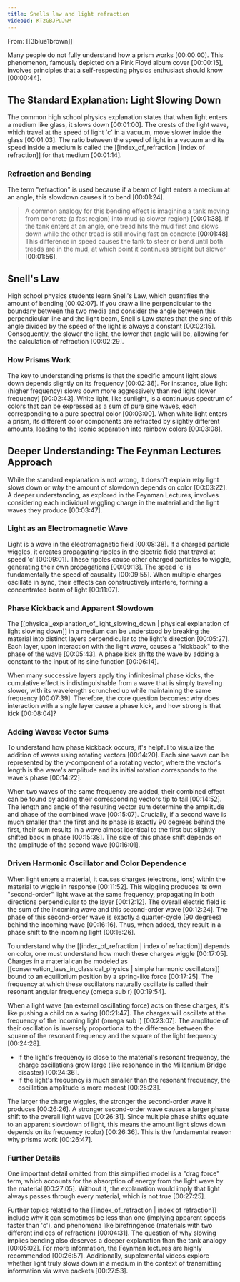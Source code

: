 ```yaml
---
title: Snells law and light refraction
videoId: KTzGBJPuJwM
---
```


From: [[3blue1brown]] <br/> 

Many people do not fully understand how a prism works <a class="yt-timestamp" data-t="00:00:00">[00:00:00]</a>. This phenomenon, famously depicted on a Pink Floyd album cover <a class="yt-timestamp" data-t="00:00:15">[00:00:15]</a>, involves principles that a self-respecting physics enthusiast should know <a class="yt-timestamp" data-t="00:00:44">[00:00:44]</a>.

## The Standard Explanation: Light Slowing Down
The common high school physics explanation states that when light enters a medium like glass, it slows down <a class="yt-timestamp" data-t="00:01:00">[00:01:00]</a>. The crests of the light wave, which travel at the speed of light 'c' in a vacuum, move slower inside the glass <a class="yt-timestamp" data-t="00:01:03">[00:01:03]</a>. The ratio between the speed of light in a vacuum and its speed inside a medium is called the [[index_of_refraction | index of refraction]] for that medium <a class="yt-timestamp" data-t="00:01:14">[00:01:14]</a>.

### Refraction and Bending
The term "refraction" is used because if a beam of light enters a medium at an angle, this slowdown causes it to bend <a class="yt-timestamp" data-t="00:01:24">[00:01:24]</a>.

> A common analogy for this bending effect is imagining a tank moving from concrete (a fast region) into mud (a slower region) <a class="yt-timestamp" data-t="00:01:38">[00:01:38]</a>. If the tank enters at an angle, one tread hits the mud first and slows down while the other tread is still moving fast on concrete <a class="yt-timestamp" data-t="00:01:48">[00:01:48]</a>. This difference in speed causes the tank to steer or bend until both treads are in the mud, at which point it continues straight but slower <a class="yt-timestamp" data-t="00:01:56">[00:01:56]</a>.

## Snell's Law
High school physics students learn Snell's Law, which quantifies the amount of bending <a class="yt-timestamp" data-t="00:02:07">[00:02:07]</a>. If you draw a line perpendicular to the boundary between the two media and consider the angle between this perpendicular line and the light beam, Snell's Law states that the sine of this angle divided by the speed of the light is always a constant <a class="yt-timestamp" data-t="00:02:15">[00:02:15]</a>. Consequently, the slower the light, the lower that angle will be, allowing for the calculation of refraction <a class="yt-timestamp" data-t="00:02:29">[00:02:29]</a>.

### How Prisms Work
The key to understanding prisms is that the specific amount light slows down depends slightly on its frequency <a class="yt-timestamp" data-t="00:02:36">[00:02:36]</a>. For instance, blue light (higher frequency) slows down more aggressively than red light (lower frequency) <a class="yt-timestamp" data-t="00:02:43">[00:02:43]</a>. White light, like sunlight, is a continuous spectrum of colors that can be expressed as a sum of pure sine waves, each corresponding to a pure spectral color <a class="yt-timestamp" data-t="00:03:00">[00:03:00]</a>. When white light enters a prism, its different color components are refracted by slightly different amounts, leading to the iconic separation into rainbow colors <a class="yt-timestamp" data-t="00:03:08">[00:03:08]</a>.

## Deeper Understanding: The Feynman Lectures Approach
While the standard explanation is not wrong, it doesn't explain *why* light slows down or *why* the amount of slowdown depends on color <a class="yt-timestamp" data-t="00:03:22">[00:03:22]</a>. A deeper understanding, as explored in the Feynman Lectures, involves considering each individual wiggling charge in the material and the light waves they produce <a class="yt-timestamp" data-t="00:03:47">[00:03:47]</a>.

### Light as an Electromagnetic Wave
Light is a wave in the electromagnetic field <a class="yt-timestamp" data-t="00:08:38">[00:08:38]</a>. If a charged particle wiggles, it creates propagating ripples in the electric field that travel at speed 'c' <a class="yt-timestamp" data-t="00:09:01">[00:09:01]</a>. These ripples cause other charged particles to wiggle, generating their own propagations <a class="yt-timestamp" data-t="00:09:13">[00:09:13]</a>. The speed 'c' is fundamentally the speed of causality <a class="yt-timestamp" data-t="00:09:55">[00:09:55]</a>. When multiple charges oscillate in sync, their effects can constructively interfere, forming a concentrated beam of light <a class="yt-timestamp" data-t="00:11:07">[00:11:07]</a>.

### Phase Kickback and Apparent Slowdown
The [[physical_explanation_of_light_slowing_down | physical explanation of light slowing down]] in a medium can be understood by breaking the material into distinct layers perpendicular to the light's direction <a class="yt-timestamp" data-t="00:05:27">[00:05:27]</a>. Each layer, upon interaction with the light wave, causes a "kickback" to the phase of the wave <a class="yt-timestamp" data-t="00:05:43">[00:05:43]</a>. A phase kick shifts the wave by adding a constant to the input of its sine function <a class="yt-timestamp" data-t="00:06:14">[00:06:14]</a>.

When many successive layers apply tiny infinitesimal phase kicks, the cumulative effect is indistinguishable from a wave that is simply traveling slower, with its wavelength scrunched up while maintaining the same frequency <a class="yt-timestamp" data-t="00:07:39">[00:07:39]</a>. Therefore, the core question becomes: why does interaction with a single layer cause a phase kick, and how strong is that kick <a class="yt-timestamp" data-t="00:08:04">[00:08:04]</a>?

### Adding Waves: Vector Sums
To understand how phase kickback occurs, it's helpful to visualize the addition of waves using rotating vectors <a class="yt-timestamp" data-t="00:14:20">[00:14:20]</a>. Each sine wave can be represented by the y-component of a rotating vector, where the vector's length is the wave's amplitude and its initial rotation corresponds to the wave's phase <a class="yt-timestamp" data-t="00:14:22">[00:14:22]</a>.

When two waves of the same frequency are added, their combined effect can be found by adding their corresponding vectors tip to tail <a class="yt-timestamp" data-t="00:14:52">[00:14:52]</a>. The length and angle of the resulting vector sum determine the amplitude and phase of the combined wave <a class="yt-timestamp" data-t="00:15:07">[00:15:07]</a>. Crucially, if a second wave is much smaller than the first and its phase is exactly 90 degrees behind the first, their sum results in a wave almost identical to the first but slightly shifted back in phase <a class="yt-timestamp" data-t="00:15:38">[00:15:38]</a>. The size of this phase shift depends on the amplitude of the second wave <a class="yt-timestamp" data-t="00:16:01">[00:16:01]</a>.

### Driven Harmonic Oscillator and Color Dependence
When light enters a material, it causes charges (electrons, ions) within the material to wiggle in response <a class="yt-timestamp" data-t="00:11:52">[00:11:52]</a>. This wiggling produces its own "second-order" light wave at the same frequency, propagating in both directions perpendicular to the layer <a class="yt-timestamp" data-t="00:12:12">[00:12:12]</a>. The overall electric field is the sum of the incoming wave and this second-order wave <a class="yt-timestamp" data-t="00:12:24">[00:12:24]</a>. The phase of this second-order wave is exactly a quarter-cycle (90 degrees) behind the incoming wave <a class="yt-timestamp" data-t="00:16:16">[00:16:16]</a>. Thus, when added, they result in a phase shift to the incoming light <a class="yt-timestamp" data-t="00:16:26">[00:16:26]</a>.

To understand why the [[index_of_refraction | index of refraction]] depends on color, one must understand how much these charges wiggle <a class="yt-timestamp" data-t="00:17:05">[00:17:05]</a>. Charges in a material can be modeled as [[conservation_laws_in_classical_physics | simple harmonic oscillators]] bound to an equilibrium position by a spring-like force <a class="yt-timestamp" data-t="00:17:25">[00:17:25]</a>. The frequency at which these oscillators naturally oscillate is called their resonant angular frequency (omega sub r) <a class="yt-timestamp" data-t="00:19:54">[00:19:54]</a>.

When a light wave (an external oscillating force) acts on these charges, it's like pushing a child on a swing <a class="yt-timestamp" data-t="00:21:47">[00:21:47]</a>. The charges will oscillate at the frequency of the incoming light (omega sub l) <a class="yt-timestamp" data-t="00:23:07">[00:23:07]</a>. The amplitude of their oscillation is inversely proportional to the difference between the square of the resonant frequency and the square of the light frequency <a class="yt-timestamp" data-t="00:24:28">[00:24:28]</a>.

*   If the light's frequency is close to the material's resonant frequency, the charge oscillations grow large (like resonance in the Millennium Bridge disaster) <a class="yt-timestamp" data-t="00:24:36">[00:24:36]</a>.
*   If the light's frequency is much smaller than the resonant frequency, the oscillation amplitude is more modest <a class="yt-timestamp" data-t="00:25:23">[00:25:23]</a>.

The larger the charge wiggles, the stronger the second-order wave it produces <a class="yt-timestamp" data-t="00:26:26">[00:26:26]</a>. A stronger second-order wave causes a larger phase shift to the overall light wave <a class="yt-timestamp" data-t="00:26:31">[00:26:31]</a>. Since multiple phase shifts equate to an apparent slowdown of light, this means the amount light slows down depends on its frequency (color) <a class="yt-timestamp" data-t="00:26:36">[00:26:36]</a>. This is the fundamental reason why prisms work <a class="yt-timestamp" data-t="00:26:47">[00:26:47]</a>.

### Further Details
One important detail omitted from this simplified model is a "drag force" term, which accounts for the absorption of energy from the light wave by the material <a class="yt-timestamp" data-t="00:27:05">[00:27:05]</a>. Without it, the explanation would imply that light always passes through every material, which is not true <a class="yt-timestamp" data-t="00:27:25">[00:27:25]</a>.

Further topics related to the [[index_of_refraction | index of refraction]] include why it can sometimes be less than one (implying apparent speeds faster than 'c'), and phenomena like birefringence (materials with two different indices of refraction) <a class="yt-timestamp" data-t="00:04:31">[00:04:31]</a>. The question of why slowing implies bending also deserves a deeper explanation than the tank analogy <a class="yt-timestamp" data-t="00:05:02">[00:05:02]</a>. For more information, the Feynman lectures are highly recommended <a class="yt-timestamp" data-t="00:26:57">[00:26:57]</a>. Additionally, supplemental videos explore whether light truly slows down in a medium in the context of transmitting information via wave packets <a class="yt-timestamp" data-t="00:27:53">[00:27:53]</a>.